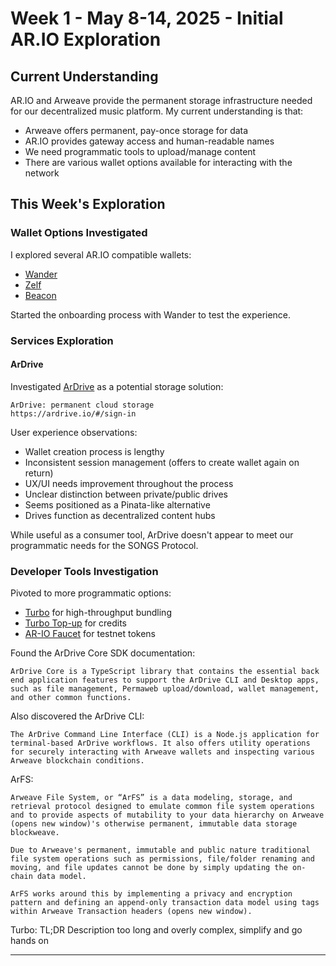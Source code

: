 # Week 1 - May 8-14, 2025 - Initial AR.IO Exploration

## Current Understanding

AR.IO and Arweave provide the permanent storage infrastructure needed for our decentralized music platform. My current understanding is that:
- Arweave offers permanent, pay-once storage for data
- AR.IO provides gateway access and human-readable names
- We need programmatic tools to upload/manage content
- There are various wallet options available for interacting with the network

## This Week's Exploration

### Wallet Options Investigated

I explored several AR.IO compatible wallets:
- [Wander](https://www.wander.app/)
- [Zelf](https://zelf.world/)
- [Beacon](https://beaconwallet.app/)

Started the onboarding process with Wander to test the experience.

### Services Exploration

#### ArDrive
Investigated [ArDrive](https://ardrive.io/) as a potential storage solution:
```
ArDrive: permanent cloud storage
https://ardrive.io/#/sign-in
```

User experience observations:
- Wallet creation process is lengthy
- Inconsistent session management (offers to create wallet again on return)
- UX/UI needs improvement throughout the process
- Unclear distinction between private/public drives
- Seems positioned as a Pinata-like alternative
- Drives function as decentralized content hubs

While useful as a consumer tool, ArDrive doesn't appear to meet our programmatic needs for the SONGS Protocol.

### Developer Tools Investigation

Pivoted to more programmatic options:
- [Turbo](https://ardrive.io/turbo-bundler/) for high-throughput bundling
- [Turbo Top-up](https://turbo-topup.com/) for credits
- [AR-IO Faucet](https://faucet.arweave.net/) for testnet tokens

Found the ArDrive Core SDK documentation:
```
ArDrive Core is a TypeScript library that contains the essential back end application features to support the ArDrive CLI and Desktop apps, such as file management, Permaweb upload/download, wallet management, and other common functions.
```

Also discovered the ArDrive CLI:
```
The ArDrive Command Line Interface (CLI) is a Node.js application for terminal-based ArDrive workflows. It also offers utility operations for securely interacting with Arweave wallets and inspecting various Arweave blockchain conditions.
```

ArFS:
```
Arweave File System, or “ArFS” is a data modeling, storage, and retrieval protocol designed to emulate common file system operations and to provide aspects of mutability to your data hierarchy on Arweave (opens new window)'s otherwise permanent, immutable data storage blockweave.

Due to Arweave's permanent, immutable and public nature traditional file system operations such as permissions, file/folder renaming and moving, and file updates cannot be done by simply updating the on-chain data model.

ArFS works around this by implementing a privacy and encryption pattern and defining an append-only transaction data model using tags within Arweave Transaction headers (opens new window).
````

Turbo:
TL;DR
Description too long and overly complex, simplify and go hands on


---


